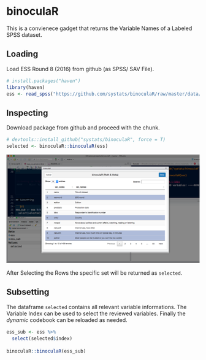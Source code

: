 # binoculaR

This is a convienece gadget that returns the Variable Names of a Labeled SPSS dataset. 


## Loading 

Load ESS Round 8 (2016) from github (as SPSS/ SAV File).

```r
# install.packages("haven")
library(haven)
ess <- read_spss("https://github.com/systats/binoculaR/raw/master/data/ess_round8.sav")
```

## Inspecting

Download package from github and proceed with the chunk.

```r
# devtools::install_github("systats/binoculaR", force = T)
selected <- binoculaR::binoculaR(ess)
```
![](screen.png)

After Selecting the Rows the specific set will be returned as `selected`.

## Subsetting

The dataframe `selected` contains all relevant variable informations. The Variable Index can be used to select the reviewed variables. Finally the *dynamic* codebook can be reloaded as needed. 

```r
ess_sub <- ess %>%
  select(selected$index)

binoculaR::binoculaR(ess_sub)
```
